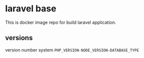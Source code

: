 # laravel base
This is docker image repo for build laravel application.

## versions
version number system
`PHP_VERSION-NODE_VERSION-DATABASE_TYPE`
